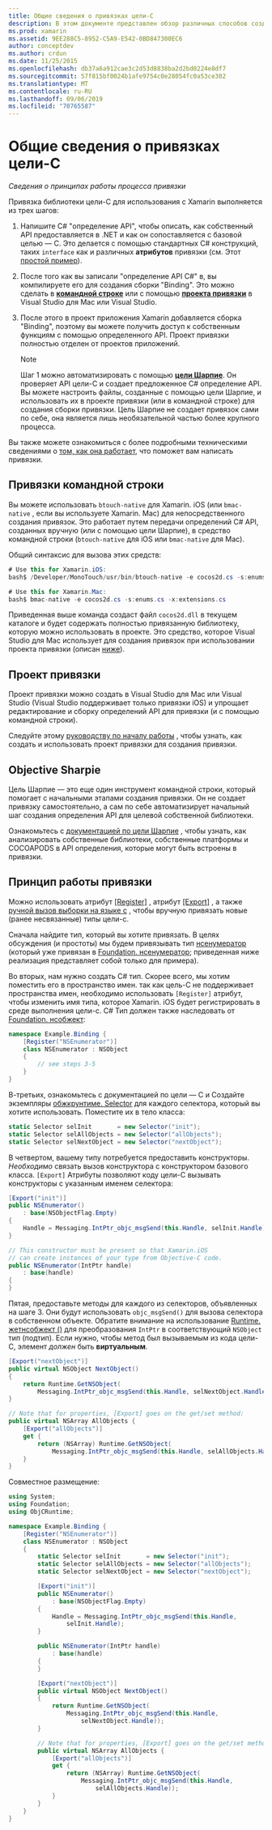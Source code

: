 ```yaml
---
title: Общие сведения о привязках цели-C
description: В этом документе представлен обзор различных способов создания C# привязок для кода цели-C, включая привязки командной строки, проекты привязки и целевые Шарпие. В нем также обсуждается принцип работы привязки.
ms.prod: xamarin
ms.assetid: 9EE288C5-8952-C5A9-E542-0BD847300EC6
author: conceptdev
ms.author: crdun
ms.date: 11/25/2015
ms.openlocfilehash: db37a6a912cae3c2d53d8838ba2d2bd0224e8df7
ms.sourcegitcommit: 57f815bf0024b1afe9754c0e28054fc0a53ce302
ms.translationtype: MT
ms.contentlocale: ru-RU
ms.lasthandoff: 09/06/2019
ms.locfileid: "70765587"
---
```

# <a name="overview-of-objective-c-bindings"></a>Общие сведения о привязках цели-C

_Сведения о принципах работы процесса привязки_

Привязка библиотеки цели-C для использования с Xamarin выполняется из трех шагов:

1. Напишите C# "определение API", чтобы описать, как собственный API предоставляется в .NET и как он сопоставляется с базовой целью — C. Это делается с помощью стандартных C# конструкций, таких `interface` как и различных **атрибутов** привязки (см. Этот [простой пример](~/cross-platform/macios/binding/objective-c-libraries.md#Binding_an_API)).

2. После того как вы записали "определение API C#" в, вы компилируете его для создания сборки "Binding". Это можно сделать в [**командной строке**](#commandline) или с помощью [**проекта привязки**](#bindingproject) в Visual Studio для Mac или Visual Studio.

3. После этого в проект приложения Xamarin добавляется сборка "Binding", поэтому вы можете получить доступ к собственным функциям с помощью определенного API.
   Проект привязки полностью отделен от проектов приложений.

   > [!NOTE]
   > Шаг 1 можно автоматизировать с помощью [**цели Шарпие**](#objectivesharpie). Он проверяет API цели-C и создает предложенное C# определение API. Вы можете настроить файлы, созданные с помощью цели Шарпие, и использовать их в проекте привязки (или в командной строке) для создания сборки привязки. Цель Шарпие не создает привязок сами по себе, она является лишь необязательной частью более крупного процесса.

Вы также можете ознакомиться с более подробными техническими сведениями о [том, как она работает](#howitworks), что поможет вам написать привязки.

<a name="Command_Line_Bindings" /><a name="commandline" />

## <a name="command-line-bindings"></a>Привязки командной строки

Вы можете использовать `btouch-native` для Xamarin. iOS (или `bmac-native` , если вы используете Xamarin. Mac) для непосредственного создания привязок. Это работает путем передачи определений C# API, созданных вручную (или с помощью цели Шарпие), в средство командной строки (`btouch-native` для iOS или `bmac-native` для Mac).

Общий синтаксис для вызова этих средств:

```csharp
# Use this for Xamarin.iOS:
bash$ /Developer/MonoTouch/usr/bin/btouch-native -e cocos2d.cs -s:enums.cs -x:extensions.cs
```

```csharp
# Use this for Xamarin.Mac:
bash$ bmac-native -e cocos2d.cs -s:enums.cs -x:extensions.cs
```

Приведенная выше команда создаст файл `cocos2d.dll` в текущем каталоге и будет содержать полностью привязанную библиотеку, которую можно использовать в проекте. Это средство, которое Visual Studio для Mac использует для создания привязок при использовании проекта привязки (описан [ниже](#bindingproject)).

<a name="bindingproject" />

## <a name="binding-project"></a>Проект привязки

Проект привязки можно создать в Visual Studio для Mac или Visual Studio (Visual Studio поддерживает только привязки iOS) и упрощает редактирование и сборку определений API для привязки (и с помощью командной строки).

Следуйте этому [руководству по началу работы](~/cross-platform/macios/binding/objective-c-libraries.md#Getting_Started) , чтобы узнать, как создать и использовать проект привязки для создания привязки.

<a name="objectivesharpie" />

## <a name="objective-sharpie"></a>Objective Sharpie

Цель Шарпие — это еще один инструмент командной строки, который помогает с начальными этапами создания привязки. Он не создает привязку самостоятельно, а сам по себе автоматизирует начальный шаг создания определения API для целевой собственной библиотеки.

Ознакомьтесь с [документацией по цели Шарпие](~/cross-platform/macios/binding/objective-sharpie/index.md) , чтобы узнать, как анализировать собственные библиотеки, собственные платформы и COCOAPODS в API определения, которые могут быть встроены в привязки.

<a name="howitworks" />

## <a name="how-binding-works"></a>Принцип работы привязки

Можно использовать атрибут [[Register]](xref:Foundation.RegisterAttribute) , атрибут [[Export]](xref:Foundation.ExportAttribute) , а также [ручной вызов выборки на языке c](~/ios/internals/objective-c-selectors.md) , чтобы вручную привязать новые (ранее несвязанные) типы цели-c.

Сначала найдите тип, который вы хотите привязать. В целях обсуждения (и простоты) мы будем привязывать тип [нсенумератор](https://developer.apple.com/iphone/library/documentation/Cocoa/Reference/Foundation/Classes/NSEnumerator_Class/Reference/Reference.html) (который уже привязан в [Foundation. нсенумератор](xref:Foundation.NSEnumerator); приведенная ниже реализация представляет собой только для примера).

Во вторых, нам нужно создать C# тип. Скорее всего, мы хотим поместить его в пространство имен. так как цель-C не поддерживает пространства имен, необходимо использовать `[Register]` атрибут, чтобы изменить имя типа, которое Xamarin. iOS будет регистрировать в среде выполнения цели-c. C# Тип должен также наследовать от [Foundation. нсобжект](xref:Foundation.NSObject):

```csharp
namespace Example.Binding {
    [Register("NSEnumerator")]
    class NSEnumerator : NSObject
    {
        // see steps 3-5
    }
}
```

В-третьих, ознакомьтесь с документацией по цели — C и Создайте экземпляры [обжкрунтиме. Selector](xref:ObjCRuntime.Selector) для каждого селектора, который вы хотите использовать. Поместите их в тело класса:

```csharp
static Selector selInit       = new Selector("init");
static Selector selAllObjects = new Selector("allObjects");
static Selector selNextObject = new Selector("nextObject");
```

В четвертом, вашему типу потребуется предоставить конструкторы. *Необходимо* связать вызов конструктора с конструктором базового класса. `[Export]` Атрибуты позволяют коду цели-C вызывать конструкторы с указанным именем селектора:

```csharp
[Export("init")]
public NSEnumerator()
    : base(NSObjectFlag.Empty)
{
    Handle = Messaging.IntPtr_objc_msgSend(this.Handle, selInit.Handle);
}
```

```csharp
// This constructor must be present so that Xamarin.iOS
// can create instances of your type from Objective-C code.
public NSEnumerator(IntPtr handle)
    : base(handle)
{
}
```

Пятая, предоставьте методы для каждого из селекторов, объявленных на шаге 3. Они будут использовать `objc_msgSend()` для вызова селектора в собственном объекте. Обратите внимание на использование [Runtime. жетнсобжект ()](xref:ObjCRuntime.Runtime.GetNSObject*) для преобразования `IntPtr` в соответствующий `NSObject` тип (подтип). Если нужно, чтобы метод был вызываемым из кода цели-C, элемент *должен* быть **виртуальным**.

```csharp
[Export("nextObject")]
public virtual NSObject NextObject()
{
    return Runtime.GetNSObject(
        Messaging.IntPtr_objc_msgSend(this.Handle, selNextObject.Handle));
}
```

```csharp
// Note that for properties, [Export] goes on the get/set method:
public virtual NSArray AllObjects {
    [Export("allObjects")]
    get {
        return (NSArray) Runtime.GetNSObject(
            Messaging.IntPtr_objc_msgSend(this.Handle, selAllObjects.Handle));
    }
}
```

Совместное размещение:

```csharp
using System;
using Foundation;
using ObjCRuntime;

namespace Example.Binding {
    [Register("NSEnumerator")]
    class NSEnumerator : NSObject
    {
        static Selector selInit       = new Selector("init");
        static Selector selAllObjects = new Selector("allObjects");
        static Selector selNextObject = new Selector("nextObject");

        [Export("init")]
        public NSEnumerator()
            : base(NSObjectFlag.Empty)
        {
            Handle = Messaging.IntPtr_objc_msgSend(this.Handle,
                selInit.Handle);
        }

        public NSEnumerator(IntPtr handle)
            : base(handle)
        {
        }

        [Export("nextObject")]
        public virtual NSObject NextObject()
        {
            return Runtime.GetNSObject(
                Messaging.IntPtr_objc_msgSend(this.Handle,
                    selNextObject.Handle));
        }

        // Note that for properties, [Export] goes on the get/set method:
        public virtual NSArray AllObjects {
            [Export("allObjects")]
            get {
                return (NSArray) Runtime.GetNSObject(
                    Messaging.IntPtr_objc_msgSend(this.Handle,
                        selAllObjects.Handle));
            }
        }
    }
}
```
